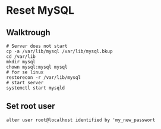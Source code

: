 # Reset MySQL 

## Walktrough 

```
# Server does not start 
cp -a /var/lib/mysql /var/lib/mysql.bkup 
cd /var/lib
mkdir mysql
chown mysql:mysql mysql
# for se linux
restorecon -r /var/lib/mysql 
# start server 
systemctl start mysqld 
```

## Set root user 

```
alter user root@localhost identified by 'my_new_passwort
```
